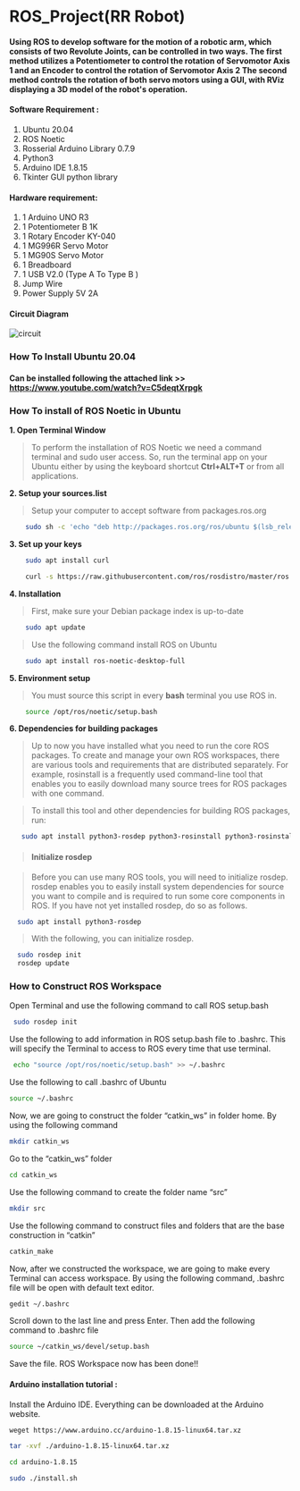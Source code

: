 # ROS_Project(RR Robot)
#### Using ROS to develop software for the motion of a robotic arm, which consists of two Revolute Joints, can be controlled in two ways. The first method utilizes a Potentiometer to control the rotation of Servomotor Axis 1 and an Encoder to control the rotation of Servomotor Axis 2 The second method controls the rotation of both servo motors using a GUI, with RViz displaying a 3D model of the robot's operation.

#### Software Requirement :

1. Ubuntu 20.04
2. ROS Noetic
3. Rosserial Arduino Library 0.7.9
4. Python3
5. Arduino IDE 1.8.15 
6. Tkinter GUI python library
  
#### Hardware requirement:

1. 1 Arduino UNO R3  
2. 1 Potentiometer B 1K 
3. 1 Rotary Encoder KY-040
4. 1 MG996R Servo Motor
5. 1 MG90S Servo Motor
6. 1 Breadboard
7. 1 USB V2.0 (Type A To Type B )
8. Jump Wire
9. Power Supply 5V 2A
    
#### Circuit Diagram
![circuit](https://github.com/kcynn/ROS_Project/assets/154345247/102901e1-ca4a-400a-b6b9-e6303d7d294b)

### How To Install Ubuntu 20.04
####     Can be installed following the attached link >> https://www.youtube.com/watch?v=C5deqtXrpgk

### How To install of ROS Noetic in Ubuntu 
**1. Open Terminal Window**

> To perform the installation of ROS Noetic we need a command terminal and sudo user access. So, run the terminal app on your Ubuntu either by using the keyboard shortcut **Ctrl+ALT+T** or from all applications.

**2. Setup your sources.list**

> Setup your computer to accept software from packages.ros.org
```bash
    sudo sh -c 'echo "deb http://packages.ros.org/ros/ubuntu $(lsb_release -sc) main" > /etc/apt/sources.list.d/ros-latest.list'
```
**3. Set up your keys**
```bash
    sudo apt install curl
```
```bash
    curl -s https://raw.githubusercontent.com/ros/rosdistro/master/ros.asc | sudo apt-key add -
```

**4. Installation**

> First, make sure your Debian package index is up-to-date
```bash
    sudo apt update
```
> Use the following command install ROS on Ubuntu
```bash
    sudo apt install ros-noetic-desktop-full
```

**5. Environment setup**


> You must source this script in every **bash** terminal you use ROS in.
```bash
    source /opt/ros/noetic/setup.bash
```
**6. Dependencies for building packages**
> Up to now you have installed what you need to run the core ROS packages. To create and manage your own ROS workspaces, there are various tools and requirements that are distributed separately. For example, rosinstall is a frequently used command-line tool that enables you to easily download many source trees for ROS packages with one command.

> To install this tool and other dependencies for building ROS packages, run: 

```bash
   sudo apt install python3-rosdep python3-rosinstall python3-rosinstall-generator python3-wstool build-essential
```
> #### Initialize rosdep

> Before you can use many ROS tools, you will need to initialize rosdep. rosdep enables you to easily install system dependencies for source you want to compile and is required to run some core components in ROS. If you have not yet installed rosdep, do so as follows.
```bash
  sudo apt install python3-rosdep
```
> With the following, you can initialize rosdep.
```bash
  sudo rosdep init
  rosdep update
```
### How to Construct ROS Workspace

Open Terminal and use the following command to call ROS setup.bash
```bash
 sudo rosdep init 
```
Use the following to add information in ROS setup.bash file to .bashrc. This will specify the Terminal to access to ROS every time that use terminal.
```bash
 echo "source /opt/ros/noetic/setup.bash" >> ~/.bashrc
```
Use the following to call .bashrc of Ubuntu
```bash
source ~/.bashrc
```
Now, we are going to construct the folder “catkin_ws” in folder home. By using the following command
```bash
mkdir catkin_ws
```
Go to the “catkin_ws” folder
```bash
cd catkin_ws
```
Use the following command to create the folder name “src”
```bash
mkdir src
```
Use the following command to construct files and folders that are the base construction in “catkin”
```bash
catkin_make
```
Now, after we constructed the workspace, we are going to make every Terminal can access workspace. By using
the following command, .bashrc file will be open with default text editor.
```bash
gedit ~/.bashrc
```
Scroll down to the last line and press Enter. Then add the following command to .bashrc file
```bash
source ~/catkin_ws/devel/setup.bash
```
Save the file. ROS Workspace now has been done!!

#### Arduino installation tutorial :
Install the Arduino IDE. Everything can be downloaded at the Arduino website.
```bash
weget https://www.arduino.cc/arduino-1.8.15-linux64.tar.xz
```

```bash
tar -xvf ./arduino-1.8.15-linux64.tar.xz
```
```bash
cd arduino-1.8.15
```
```bash
sudo ./install.sh
```

